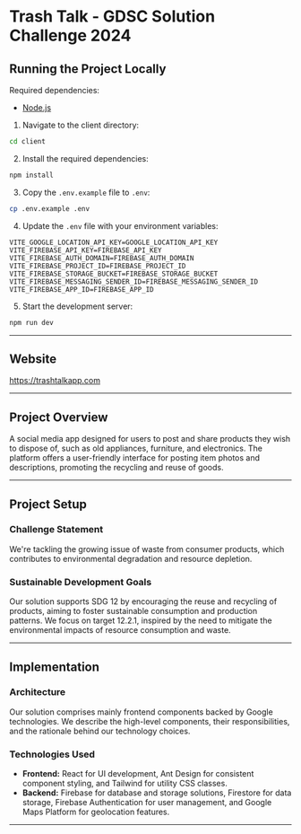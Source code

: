 # Trash Talk - GDSC Solution Challenge 2024

## Running the Project Locally

Required dependencies:

-   [Node.js](https://nodejs.org/en/)

1. Navigate to the client directory:

```bash
cd client
```

2. Install the required dependencies:

```bash
npm install
```

3. Copy the `.env.example` file to `.env`:

```bash
cp .env.example .env
```

4. Update the `.env` file with your environment variables:

```
VITE_GOOGLE_LOCATION_API_KEY=GOOGLE_LOCATION_API_KEY
VITE_FIREBASE_API_KEY=FIREBASE_API_KEY
VITE_FIREBASE_AUTH_DOMAIN=FIREBASE_AUTH_DOMAIN
VITE_FIREBASE_PROJECT_ID=FIREBASE_PROJECT_ID
VITE_FIREBASE_STORAGE_BUCKET=FIREBASE_STORAGE_BUCKET
VITE_FIREBASE_MESSAGING_SENDER_ID=FIREBASE_MESSAGING_SENDER_ID
VITE_FIREBASE_APP_ID=FIREBASE_APP_ID
```

5. Start the development server:

```bash
npm run dev
```

---

## Website

https://trashtalkapp.com

---

## Project Overview

A social media app designed for users to post and share products they wish to dispose of, such as old appliances, furniture, and electronics. The platform offers a user-friendly interface for posting item photos and descriptions, promoting the recycling and reuse of goods.

---

## Project Setup

### Challenge Statement

We're tackling the growing issue of waste from consumer products, which contributes to environmental degradation and resource depletion.

### Sustainable Development Goals

Our solution supports SDG 12 by encouraging the reuse and recycling of products, aiming to foster sustainable consumption and production patterns. We focus on target 12.2.1, inspired by the need to mitigate the environmental impacts of resource consumption and waste.

---

## Implementation

### Architecture

Our solution comprises mainly frontend components backed by Google technologies. We describe the high-level components, their responsibilities, and the rationale behind our technology choices.

### Technologies Used

-   **Frontend:** React for UI development, Ant Design for consistent component styling, and Tailwind for utility CSS classes.
-   **Backend:** Firebase for database and storage solutions, Firestore for data storage, Firebase Authentication for user management, and Google Maps Platform for geolocation features.

---

